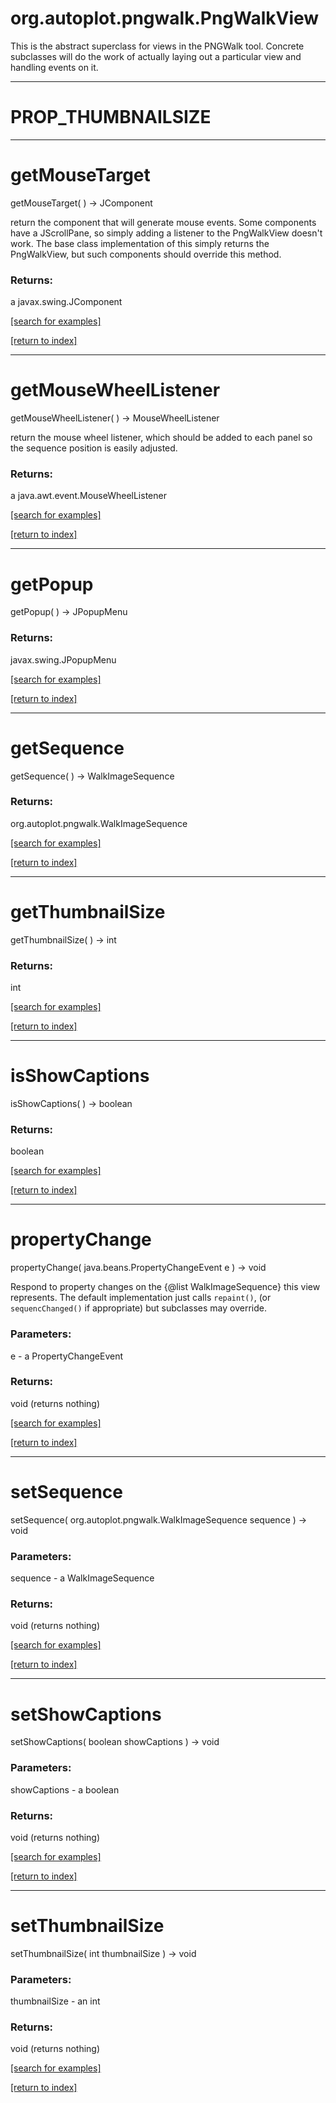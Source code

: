 # org.autoplot.pngwalk.PngWalkView

This is the abstract superclass for views in the PNGWalk tool.  Concrete
 subclasses will do the work of actually laying out a particular view and
 handling events on it.

***
<a name="PROP_THUMBNAILSIZE"></a>
# PROP_THUMBNAILSIZE



***
<a name="getMouseTarget"></a>
# getMouseTarget
getMouseTarget(  ) &rarr; JComponent

return the component that will generate mouse events.  Some
 components have a JScrollPane, so simply adding a listener to the 
 PngWalkView doesn't work.  The base class implementation of this 
 simply returns the PngWalkView, but such components should override
 this method.

### Returns:
a javax.swing.JComponent


<a href="https://github.com/autoplot/dev/search?q=getMouseTarget&unscoped_q=getMouseTarget">[search for examples]</a>

<a href="https://github.com/autoplot/documentation/blob/master/javadoc/index-all.md">[return to index]</a>

***
<a name="getMouseWheelListener"></a>
# getMouseWheelListener
getMouseWheelListener(  ) &rarr; MouseWheelListener

return the mouse wheel listener, which should be added to each panel so the sequence position is easily adjusted.

### Returns:
a java.awt.event.MouseWheelListener


<a href="https://github.com/autoplot/dev/search?q=getMouseWheelListener&unscoped_q=getMouseWheelListener">[search for examples]</a>

<a href="https://github.com/autoplot/documentation/blob/master/javadoc/index-all.md">[return to index]</a>

***
<a name="getPopup"></a>
# getPopup
getPopup(  ) &rarr; JPopupMenu



### Returns:
javax.swing.JPopupMenu


<a href="https://github.com/autoplot/dev/search?q=getPopup&unscoped_q=getPopup">[search for examples]</a>

<a href="https://github.com/autoplot/documentation/blob/master/javadoc/index-all.md">[return to index]</a>

***
<a name="getSequence"></a>
# getSequence
getSequence(  ) &rarr; WalkImageSequence



### Returns:
org.autoplot.pngwalk.WalkImageSequence


<a href="https://github.com/autoplot/dev/search?q=getSequence&unscoped_q=getSequence">[search for examples]</a>

<a href="https://github.com/autoplot/documentation/blob/master/javadoc/index-all.md">[return to index]</a>

***
<a name="getThumbnailSize"></a>
# getThumbnailSize
getThumbnailSize(  ) &rarr; int



### Returns:
int


<a href="https://github.com/autoplot/dev/search?q=getThumbnailSize&unscoped_q=getThumbnailSize">[search for examples]</a>

<a href="https://github.com/autoplot/documentation/blob/master/javadoc/index-all.md">[return to index]</a>

***
<a name="isShowCaptions"></a>
# isShowCaptions
isShowCaptions(  ) &rarr; boolean



### Returns:
boolean


<a href="https://github.com/autoplot/dev/search?q=isShowCaptions&unscoped_q=isShowCaptions">[search for examples]</a>

<a href="https://github.com/autoplot/documentation/blob/master/javadoc/index-all.md">[return to index]</a>

***
<a name="propertyChange"></a>
# propertyChange
propertyChange( java.beans.PropertyChangeEvent e ) &rarr; void

Respond to property changes on the {@list WalkImageSequence} this view
 represents.  The default implementation just calls <code>repaint()</code>,
 (or <code>sequencChanged()</code> if appropriate) but subclasses may override.

### Parameters:
e - a PropertyChangeEvent

### Returns:
void (returns nothing)


<a href="https://github.com/autoplot/dev/search?q=propertyChange&unscoped_q=propertyChange">[search for examples]</a>

<a href="https://github.com/autoplot/documentation/blob/master/javadoc/index-all.md">[return to index]</a>

***
<a name="setSequence"></a>
# setSequence
setSequence( org.autoplot.pngwalk.WalkImageSequence sequence ) &rarr; void



### Parameters:
sequence - a WalkImageSequence

### Returns:
void (returns nothing)


<a href="https://github.com/autoplot/dev/search?q=setSequence&unscoped_q=setSequence">[search for examples]</a>

<a href="https://github.com/autoplot/documentation/blob/master/javadoc/index-all.md">[return to index]</a>

***
<a name="setShowCaptions"></a>
# setShowCaptions
setShowCaptions( boolean showCaptions ) &rarr; void



### Parameters:
showCaptions - a boolean

### Returns:
void (returns nothing)


<a href="https://github.com/autoplot/dev/search?q=setShowCaptions&unscoped_q=setShowCaptions">[search for examples]</a>

<a href="https://github.com/autoplot/documentation/blob/master/javadoc/index-all.md">[return to index]</a>

***
<a name="setThumbnailSize"></a>
# setThumbnailSize
setThumbnailSize( int thumbnailSize ) &rarr; void



### Parameters:
thumbnailSize - an int

### Returns:
void (returns nothing)


<a href="https://github.com/autoplot/dev/search?q=setThumbnailSize&unscoped_q=setThumbnailSize">[search for examples]</a>

<a href="https://github.com/autoplot/documentation/blob/master/javadoc/index-all.md">[return to index]</a>

